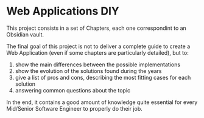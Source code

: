 # Web Applications DIY

This project consists in a set of Chapters, each one correspondint to an Obsidian vault.

The final goal of this project is not to deliver a complete guide to create a Web Application (even if some chapters are particularly detailed), but to:
1. show the main differences between the possible implementations
2. show the evolution of the solutions found during the years
3. give a list of pros and cons, describing the most fitting cases for each solution
4. answering common questions about the topic

In the end, it contains a good amount of knowledge quite essential for every Mid/Senior Software Engineer to properly do their job.
